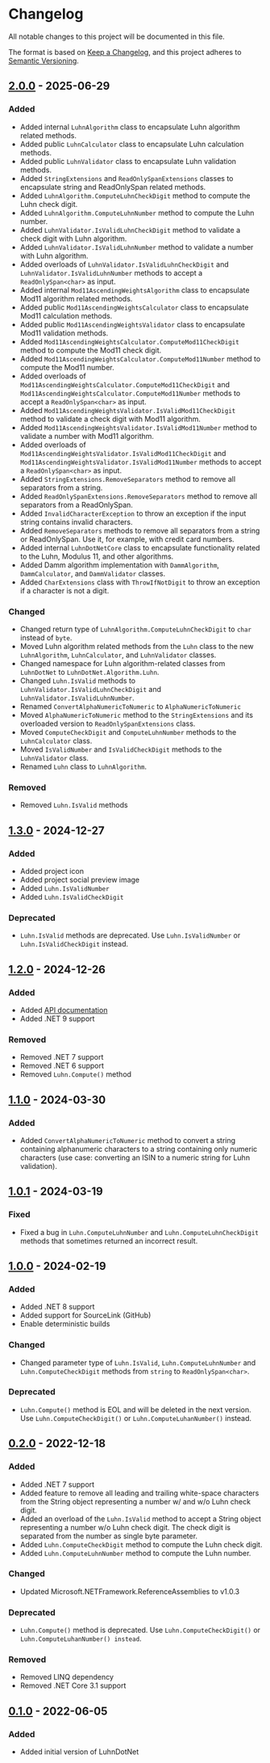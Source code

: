 # Changelog
All notable changes to this project will be documented in this file.

The format is based on [Keep a Changelog](https://keepachangelog.com/en/1.0.0/),
and this project adheres to [Semantic Versioning](https://semver.org/spec/v2.0.0.html).

## [2.0.0] - 2025-06-29
### Added
- Added internal `LuhnAlgorithm` class to encapsulate Luhn algorithm related methods.
- Added public `LuhnCalculator` class to encapsulate Luhn calculation methods.
- Added public `LuhnValidator` class to encapsulate Luhn validation methods.
- Added `StringExtensions` and `ReadOnlySpanExtensions` classes to encapsulate string and ReadOnlySpan related methods.
- Added `LuhnAlgorithm.ComputeLuhnCheckDigit` method to compute the Luhn check digit.
- Added `LuhnAlgorithm.ComputeLuhnNumber` method to compute the Luhn number.
- Added `LuhnValidator.IsValidLuhnCheckDigit` method to validate a check digit with Luhn algorithm.
- Added `LuhnValidator.IsValidLuhnNumber` method to validate a number with Luhn algorithm.
- Added overloads of `LuhnValidator.IsValidLuhnCheckDigit` and `LuhnValidator.IsValidLuhnNumber` methods to accept a `ReadOnlySpan<char>` as input.
- Added internal `Mod11AscendingWeightsAlgorithm` class to encapsulate Mod11 algorithm related methods.
- Added public `Mod11AscendingWeightsCalculator` class to encapsulate Mod11 calculation methods.
- Added public `Mod11AscendingWeightsValidator` class to encapsulate Mod11 validation methods.
- Added `Mod11AscendingWeightsCalculator.ComputeMod11CheckDigit` method to compute the Mod11 check digit.
- Added `Mod11AscendingWeightsCalculator.ComputeMod11Number` method to compute the Mod11 number.
- Added overloads of `Mod11AscendingWeightsCalculator.ComputeMod11CheckDigit` and `Mod11AscendingWeightsCalculator.ComputeMod11Number` methods to accept a `ReadOnlySpan<char>` as input.
- Added `Mod11AscendingWeightsValidator.IsValidMod11CheckDigit` method to validate a check digit with Mod11 algorithm.
- Added `Mod11AscendingWeightsValidator.IsValidMod11Number` method to validate a number with Mod11 algorithm.
- Added overloads of `Mod11AscendingWeightsValidator.IsValidMod11CheckDigit` and `Mod11AscendingWeightsValidator.IsValidMod11Number` methods to accept a `ReadOnlySpan<char>` as input.
- Added `StringExtensions.RemoveSeparators` method to remove all separators from a string.
- Added `ReadOnlySpanExtensions.RemoveSeparators` method to remove all separators from a ReadOnlySpan.
- Added `InvalidCharacterException` to throw an exception if the input string contains invalid characters.
- Added `RemoveSeparators` methods to remove all separators from a string or ReadOnlySpan. Use it, for example, with credit card numbers.
- Added internal `LuhnDotNetCore` class to encapsulate functionality related to the Luhn, Modulus 11, and other algorithms.
- Added Damm algorithm implementation with `DammAlgorithm`, `DammCalculator`, and `DammValidator` classes.
- Added `CharExtensions` class with `ThrowIfNotDigit` to throw an exception if a character is not a digit.

### Changed
- Changed return type of `LuhnAlgorithm.ComputeLuhnCheckDigit` to `char` instead of `byte`.
- Moved Luhn algorithm related methods from the `Luhn` class to the new `LuhnAlgorithm`, `LuhnCalculator`, and `LuhnValidator` classes.
- Changed namespace for Luhn algorithm-related classes from `LuhnDotNet` to `LuhnDotNet.Algorithm.Luhn`.
- Changed `Luhn.IsValid` methods to `LuhnValidator.IsValidLuhnCheckDigit` and `LuhnValidator.IsValidLuhnNumber`.
- Renamed `ConvertAlphaNumericToNumeric` to `AlphaNumericToNumeric`
- Moved `AlphaNumericToNumeric` method to the `StringExtensions` and its overloaded version to `ReadOnlySpanExtensions` class.
- Moved `ComputeCheckDigit` and `ComputeLuhnNumber` methods to the `LuhnCalculator` class.
- Moved `IsValidNumber` and `IsValidCheckDigit` methods to the `LuhnValidator` class.
- Renamed `Luhn` class to `LuhnAlgorithm`.

### Removed
- Removed `Luhn.IsValid` methods

## [1.3.0] - 2024-12-27
### Added
- Added project icon
- Added project social preview image
- Added `Luhn.IsValidNumber`
- Added `Luhn.IsValidCheckDigit`

### Deprecated
- `Luhn.IsValid` methods are deprecated. Use `Luhn.IsValidNumber` or `Luhn.IsValidCheckDigit` instead.

## [1.2.0] - 2024-12-26
### Added
- Added [API documentation](https://sebastian-walther.de/LuhnDotNet/api/LuhnDotNet.html)
- Added .NET 9 support

### Removed
- Removed .NET 7 support
- Removed .NET 6 support
- Removed `Luhn.Compute()` method

## [1.1.0] - 2024-03-30
### Added
- Added `ConvertAlphaNumericToNumeric` method to convert a string containing alphanumeric characters to a string containing only numeric characters (use case: converting an ISIN to a numeric string for Luhn validation).

## [1.0.1] - 2024-03-19
### Fixed
- Fixed a bug in `Luhn.ComputeLuhnNumber` and `Luhn.ComputeLuhnCheckDigit` methods that sometimes returned an incorrect result.

## [1.0.0] - 2024-02-19
### Added
- Added .NET 8 support
- Added support for SourceLink (GitHub)
- Enable deterministic builds

### Changed
- Changed parameter type of `Luhn.IsValid`, `Luhn.ComputeLuhnNumber` and `Luhn.ComputeCheckDigit` methods from `string` to `ReadOnlySpan<char>`.

### Deprecated
- `Luhn.Compute()` method is EOL and will be deleted in the next version. Use `Luhn.ComputeCheckDigit()` or `Luhn.ComputeLuhanNumber()` instead.

## [0.2.0] - 2022-12-18
### Added
- Added .NET 7 support
- Added feature to remove all leading and trailing white-space characters from the String object representing a number w/ and w/o Luhn check digit.
- Added an overload of the `Luhn.IsValid` method to accept a String object representing a number w/o Luhn check digit. The check digit is separated from the number as single byte parameter.
- Added `Luhn.ComputeCheckDigit` method to compute the Luhn check digit.
- Added `Luhn.ComputeLuhnNumber` method to compute the Luhn number.

### Changed
- Updated Microsoft.NETFramework.ReferenceAssemblies to v1.0.3

### Deprecated
- `Luhn.Compute()` method is deprecated. Use `Luhn.ComputeCheckDigit()` or `Luhn.ComputeLuhanNumber() instead`.

### Removed
- Removed LINQ dependency
- Removed .NET Core 3.1 support

## [0.1.0] - 2022-06-05
### Added
- Added initial version of LuhnDotNet

[2.0.0]: https://github.com/shinji-san/LuhnDotNet/compare/v1.3.0..v2.0.0
[1.3.0]: https://github.com/shinji-san/LuhnDotNet/compare/v1.2.0..v1.3.0
[1.2.0]: https://github.com/shinji-san/LuhnDotNet/compare/v1.1.0..v1.2.0
[1.1.0]: https://github.com/shinji-san/LuhnDotNet/compare/v1.0.1..v1.1.0
[1.0.1]: https://github.com/shinji-san/LuhnDotNet/compare/v1.0.0..v1.0.1
[1.0.0]: https://github.com/shinji-san/LuhnDotNet/compare/v0.2.0..v1.0.0
[0.2.0]: https://github.com/shinji-san/LuhnDotNet/compare/v0.1.0..v0.2.0
[0.1.0]: https://github.com/shinji-san/LuhnDotNet/releases/tag/v0.1.0
